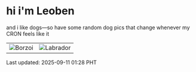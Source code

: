 # hi i'm Leoben

and i like dogs—so have some random dog pics that change whenever my CRON feels like it

|  |  |
|--------|----------|
| ![Borzoi](https://random-dog-vercel.vercel.app/api/random-borzoi?v=1757525306) | ![Labrador](https://random-dog-vercel.vercel.app/api/random-labrador?v=1757525306) |

Last updated: 2025-09-11 01:28 PHT
